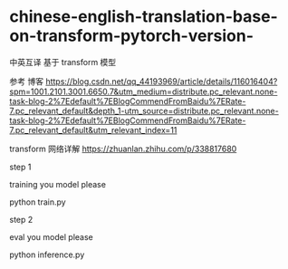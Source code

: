 # chinese-english-translation-base-on-transform-pytorch-version-

中英互译 基于 transform 模型

参考 博客 https://blog.csdn.net/qq_44193969/article/details/116016404?spm=1001.2101.3001.6650.7&utm_medium=distribute.pc_relevant.none-task-blog-2%7Edefault%7EBlogCommendFromBaidu%7ERate-7.pc_relevant_default&depth_1-utm_source=distribute.pc_relevant.none-task-blog-2%7Edefault%7EBlogCommendFromBaidu%7ERate-7.pc_relevant_default&utm_relevant_index=11

transform 网络详解 https://zhuanlan.zhihu.com/p/338817680



step 1

training you model
please

python train.py


step 2

eval you model
please

python inference.py 
